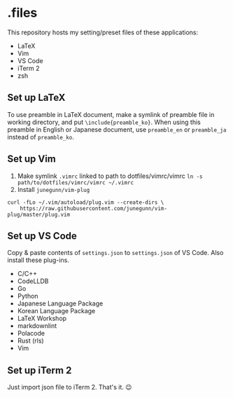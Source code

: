 # .files

This repository hosts my setting/preset files of these applications:

- LaTeX
- Vim
- VS Code
- iTerm 2
- zsh

## Set up LaTeX

To use preamble in LaTeX document, make a symlink of preamble file
in working directory, and put `\include{preamble_ko}`.
When using this preamble in English or Japanese document,
use `preamble_en` or `preamble_ja` instead of
`preamble_ko`.

## Set up Vim

1. Make symlink `.vimrc` linked to path to dotfiles/vimrc/vimrc
`ln -s path/to/dotfiles/vimrc/vimrc ~/.vimrc`
2. Install `junegunn/vim-plug`  

``` shell
curl -fLo ~/.vim/autoload/plug.vim --create-dirs \
    https://raw.githubusercontent.com/junegunn/vim-plug/master/plug.vim
```

## Set up VS Code

Copy & paste contents of `settings.json` to `settings.json` of VS Code.
Also install these plug-ins.

- C/C++
- CodeLLDB
- Go
- Python
- Japanese Language Package
- Korean Language Package
- LaTeX Workshop
- markdownlint
- Polacode
- Rust (rls)
- Vim

## Set up iTerm 2

Just import json file to iTerm 2. That's it. 😉
